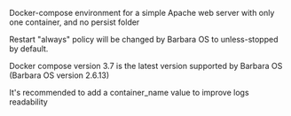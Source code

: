 Docker-compose environment for a simple Apache web server with only one container, and no persist folder

Restart "always" policy will be changed by Barbara OS to unless-stopped by default.

Docker compose version 3.7 is the latest version supported by Barbara OS (Barbara OS version 2.6.13)

It's recommended to add a container_name value to improve logs readability